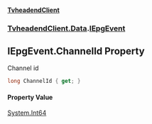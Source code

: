 #### [TvheadendClient](./index.md 'index')
### [TvheadendClient.Data](./TvheadendClient-Data.md 'TvheadendClient.Data').[IEpgEvent](./TvheadendClient-Data-IEpgEvent.md 'TvheadendClient.Data.IEpgEvent')
## IEpgEvent.ChannelId Property
Channel id  
```csharp
long ChannelId { get; }
```
#### Property Value
[System.Int64](https://docs.microsoft.com/en-us/dotnet/api/System.Int64 'System.Int64')  
